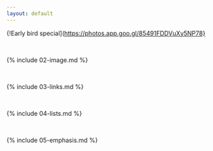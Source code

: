 ```yaml
---
layout: default
---
```

{!Early bird special](https://photos.app.goo.gl/85491FDDVuXy5NP78}

<br>

{% include 02-image.md %}

<br>

{% include 03-links.md %}

<br>

{% include 04-lists.md %}

<br>

{% include 05-emphasis.md %}
